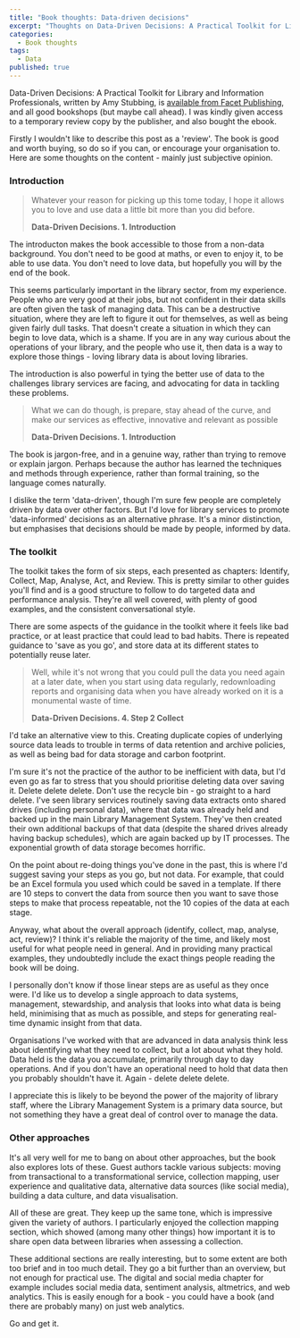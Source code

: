 ```yaml
---
title: "Book thoughts: Data-driven decisions"
excerpt: "Thoughts on Data-Driven Decisions: A Practical Toolkit for Library and Information Professionals"
categories:
  - Book thoughts
tags:
  - Data
published: true
---
```


Data-Driven Decisions: A Practical Toolkit for Library and Information Professionals, written by Amy Stubbing, is [available from Facet Publishing](https://www.facetpublishing.co.uk/page/detail/data-driven-decisions/?k=9781783304783), and all good bookshops (but maybe call ahead). I was kindly given access to a temporary review copy by the publisher, and also bought the ebook.

Firstly I wouldn't like to describe this post as a 'review'. The book is good and worth buying, so do so if you can, or encourage your organisation to. Here are some thoughts on the content - mainly just subjective opinion.

### Introduction

> Whatever your reason for picking up this tome today, I hope it allows you to love and use data a little bit more than you did before.
>
> **Data-Driven Decisions. 1. Introduction**

The introducton makes the book accessible to those from a non-data background. You don't need to be good at maths, or even to enjoy it, to be able to use data. You don't need to love data, but hopefully you will by the end of the book.

This seems particularly important in the library sector, from my experience. People who are very good at their jobs, but not confident in their data skills are often given the task of managing data. This can be a destructive situation, where they are left to figure it out for themselves, as well as being given fairly dull tasks. That doesn't create a situation in which they can begin to love data, which is a shame. If you are in any way curious about the operations of your library, and the people who use it, then data is a way to explore those things - loving library data is about loving libraries.

The introduction is also powerful in tying the better use of data to the challenges library services are facing, and advocating for data in tackling these problems.

> What we can do though, is prepare, stay ahead of the curve, and make our services as effective, innovative and relevant as possible
>
> **Data-Driven Decisions. 1. Introduction**

The book is jargon-free, and in a genuine way, rather than trying to remove or explain jargon. Perhaps because the author has learned the techniques and methods through experience, rather than formal training, so the language comes naturally.

I dislike the term 'data-driven', though I'm sure few people are completely driven by data over other factors. But I'd love for library services to promote 'data-informed' decisions as an alternative phrase. It's a minor distinction, but emphasises that decisions should be made by people, informed by data.

### The toolkit

The toolkit takes the form of six steps, each presented as chapters: Identify, Collect, Map, Analyse, Act, and Review. This is pretty similar to other guides you'll find and is a good structure to follow to do targeted data and performance analysis. They're all well covered, with plenty of good examples, and the consistent conversational style.

There are some aspects of the guidance in the toolkit where it feels like bad practice, or at least practice that could lead to bad habits. There is repeated guidance to 'save as you go', and store data at its different states to potentially reuse later.

> Well, while it's not wrong that you could pull the data you need again at a later date, when you start using data regularly, redownloading reports and organising data when you have already worked on it is a monumental waste of time.
>
> **Data-Driven Decisions. 4. Step 2 Collect**

I'd take an alternative view to this. Creating duplicate copies of underlying source data leads to trouble in terms of data retention and archive policies, as well as being bad for data storage and carbon footprint.

I'm sure it's not the practice of the author to be inefficient with data, but I'd even go as far to stress that you should prioritise deleting data over saving it. Delete delete delete. Don't use the recycle bin - go straight to a hard delete. I've seen library services routinely saving data extracts onto shared drives (including personal data), where that data was already held and backed up in the main Library Management System. They've then created their own additional backups of that data (despite the shared drives already having backup schedules), which are again backed up by IT processes. The exponential growth of data storage becomes horrific.

On the point about re-doing things you've done in the past, this is where I'd suggest saving your steps as you go, but not data. For example, that could be an Excel formula you used which could be saved in a template. If there are 10 steps to convert the data from source then you want to save those steps to make that process repeatable, not the 10 copies of the data at each stage.

Anyway, what about the overall approach (identify, collect, map, analyse, act, review)? I think it's reliable the majority of the time, and likely most useful for what people need in general. And in providing many practical examples, they undoubtedly include the exact things people reading the book will be doing.

I personally don't know if those linear steps are as useful as they once were. I'd like us to develop a single approach to data systems, management, stewardship, and analysis that looks into what data is being held, minimising that as much as possible, and steps for generating real-time dynamic insight from that data.

Organisations I've worked with that are advanced in data analysis think less about identifying what they need to collect, but a lot about what they hold. Data held is the data you accumulate, primarily through day to day operations. And if you don't have an operational need to hold that data then you probably shouldn't have it. Again - delete delete delete.

I appreciate this is likely to be beyond the power of the majority of library staff, where the Library Management System is a primary data source, but not something they have a great deal of control over to manage the data.

### Other approaches

It's all very well for me to bang on about other approaches, but the book also explores lots of these. Guest authors tackle various subjects: moving from transactional to a transformational service, collection mapping, user experience and qualitative data, alternative data sources (like social media), building a data culture, and data visualisation.

All of these are great. They keep up the same tone, which is impressive given the variety of authors. I particularly enjoyed the collection mapping section, which showed (among many other things) how important it is to share open data between libraries when assessing a collection.

These additional sections are really interesting, but to some extent are both too brief and in too much detail. They go a bit further than an overview, but not enough for practical use. The digital and social media chapter for example includes social media data, sentiment analysis, altmetrics, and web analytics. This is easily enough for a book - you could have a book (and there are probably many) on just web analytics.

Go and get it.
